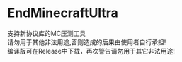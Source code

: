 # EndMinecraftUltra
支持新协议库的MC压测工具<br>
请勿用于其他非法用途,否则造成的后果由使用者自行承担!<br>
编译版可在Release中下载，再次警告请勿用于其它非法用途!
